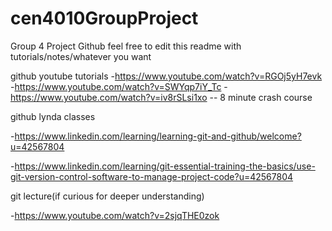 # cen4010GroupProject
Group 4 Project Github
feel free to edit this readme with tutorials/notes/whatever you want

github youtube tutorials
  -https://www.youtube.com/watch?v=RGOj5yH7evk
  -https://www.youtube.com/watch?v=SWYqp7iY_Tc
  -https://www.youtube.com/watch?v=iv8rSLsi1xo -- 8 minute crash course
  
github lynda classes

  -https://www.linkedin.com/learning/learning-git-and-github/welcome?u=42567804

  -https://www.linkedin.com/learning/git-essential-training-the-basics/use-git-version-control-software-to-manage-project-code?u=42567804
  
git lecture(if curious for deeper understanding)

  -https://www.youtube.com/watch?v=2sjqTHE0zok
